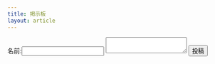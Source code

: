 ```yaml
---
title: 掲示板
layout: article
---
```


<div id="poster_block"></div>
<form action="https://www.yamaguchi.tech/cgi-bin/post_poster.cgi" method="post">
    <span class="text">名前:</span><input type="text" name="name">
    <textarea name="text"></textarea>
    <input type="submit" value="投稿">
</form>

<link rel="stylesheet" href="bbs.css">

<script>
function htmlesc(str) {
    return str.replace(/&/g, '&amp;')
    .replace(/</g, '&lt;')
    .replace(/>/g, '&gt;')
    .replace(/"/g, '&quot;')
    .replace(/'/g, '&#039;')
    .replace(/&lt;br&gt;/g, '<br>')
}


let r = new XMLHttpRequest
r.open("GET", "https://www.yamaguchi.tech/cgi-bin/get_poster.cgi")
r.send()
let posters
r.onload = function(e){
    let posters_csv = e.target.response
    posters = posters_csv.split(/\n/)
    posters = posters.filter(Boolean)
    posters = posters.map(function(e){
        return e.split(/\,\s?/)
    })
    let str = ""
    for(let i in posters){
        str += `
        <section>
            <span class="bbs_id">${i}</span>
            <span class="bbs_name">${posters[i][3]}</span>
            <time>${posters[i][0]}</time>
            <div class="poster">${htmlesc(posters[i][1])}</div>
        </section>
        `
    }
    poster_block.innerHTML = str
}
</script>